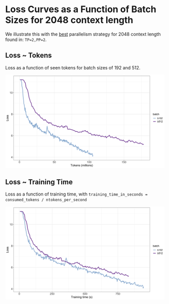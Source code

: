 # Loss Curves as a Function of Batch Sizes for 2048 context length

We illustrate this with the [best](parallelism.md#comparisons-for-different-parallelism-strategies-for-2048-context-length) parallelism strategy for 2048 context length found in: `TP=2,PP=2`.

## Loss ~ Tokens

Loss as a function of seen tokens for batch sizes of 192 and 512.

![loss_as_a_function_of_seen_tokens](./plots/loss_tokens.png)

## Loss ~ Training Time

Loss as a function of training time, with `training_time_in_seconds = consumed_tokens / ntokens_per_second`

![loss_as_a_function_of_training_tokens](./plots/loss_training_time.png)

